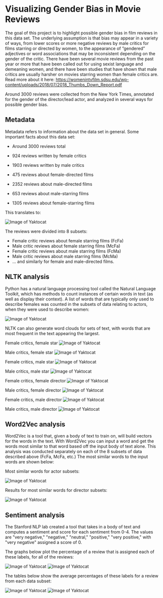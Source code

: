 # Visualizing Gender Bias in Movie Reviews

The goal of this project is to highlight possible gender bias in film reviews in this data set. The underlying assumption is that bias may appear in a variety of ways, from lower scores or more negative reviews by male critics for films starring or directed by women, to the appearance of ”gendered” adjectives or word associations that may be inconsistent depending on the gender of the critic. There have been several movie reviews from the past year or more that have been called out for using sexist language and demeaning women, and there have been studies that have shown that male critics are usually harsher on movies starring women than female critics are. Read more about it here: https://womenintvfilm.sdsu.edu/wp-content/uploads/2018/07/2018_Thumbs_Down_Report.pdf

Around 3000 reviews were collected from the New York Times, annotated for the gender of the director/lead actor, and analyzed in several ways for possible gender bias.

## Metadata

Metadata refers to information about the data set in general. Some important facts about this data set:

- Around 3000 reviews total
- 924 reviews written by female critics
- 1903 reviews written by male critics

- 475 reviews about female-directed films
- 2352 reviews about male-directed films

- 653 reviews about male-starring films
- 1305 reviews about female-starring films

This translates to:

![Image of Yaktocat](https://roopa-ramanujam.github.io/iw2018/actor_director_breakdown.png)

The reviews were divided into 8 subsets: 
- Female critic reviews about female starring films (FcFa)
- Male critic reviews about female starring films (McFa)
- Female critic reviews about male starring films (FcMa)
- Male critic reviews about male starring films (McMa)
- ... and similarly for female and male-directed films.

## NLTK analysis

Python has a natural language processing tool called the Natural Language Toolkit, which has methods to count instances of certain words in text (as well as display their context). A list of words that are typically only used to describe females was counted in the subsets of data relating to actors, when they were used to describe women:

![Image of Yaktocat](https://roopa-ramanujam.github.io/iw2018/word_counts_female_true.png)

NLTK can also generate word clouds for sets of text, with words that are most frequent in the text appearing the largest. 

Female critics, female star
![Image of Yaktocat](https://roopa-ramanujam.github.io/iw2018/FcFa_wc.png)

Male critics, female star
![Image of Yaktocat](https://roopa-ramanujam.github.io/iw2018/McFa_wd.png)

Female critics, male star
![Image of Yaktocat](https://roopa-ramanujam.github.io/iw2018/FcMa_wd.png)

Male critics, male star
![Image of Yaktocat](https://roopa-ramanujam.github.io/iw2018/McMa_wd.png)

Female critics, female director
![Image of Yaktocat](https://roopa-ramanujam.github.io/iw2018/FcFd_wd.png)

Male critics, female director
![Image of Yaktocat](https://roopa-ramanujam.github.io/iw2018/McFd_wd.png)

Female critics, male director
![Image of Yaktocat](https://roopa-ramanujam.github.io/iw2018/FcMd_wd.png)

Male critics, male director
![Image of Yaktocat](https://roopa-ramanujam.github.io/iw2018/McMd_wd.png)

## Word2Vec analysis

Word2Vec is a tool that, given a body of text to train on, will build vectors for the words in the text. With Word2Vec you can input a word and get the words most similar to that word based off the input body of text alone. This analysis was conducted separately on each of the 8 subsets of data described above (FcFa, McFa, etc.) The most similar words to the input words are shown below:

Most similar words for actor subsets:

![Image of Yaktocat](https://roopa-ramanujam.github.io/iw2018/w2vactor.png)

Results for most similar words for director subsets:

![Image of Yaktocat](https://roopa-ramanujam.github.io/iw2018/w2vdirector.png)

## Sentiment analysis

The Stanford NLP lab created a tool that takes in a body of text and computes a sentiment and score for each sentiment from 0-4. The values are "very negative," "negative," "neutral," "positive," "very positive," with "very negative" assigned a score of 0. 


The graphs below plot the percentage of a review that is assigned each of these labels, for all of the reviews:

![Image of Yaktocat](https://roopa-ramanujam.github.io/iw2018/actor_percent_sentiment_parallel.png)
![Image of Yaktocat](https://roopa-ramanujam.github.io/iw2018/director_percent_sentiment_parallel.png)

The tables below show the average percentages of these labels for a review from each data subset:

![Image of Yaktocat](https://roopa-ramanujam.github.io/iw2018/sent_actor_percent.png)
![Image of Yaktocat](https://roopa-ramanujam.github.io/iw2018/sent_director_percent.png)

